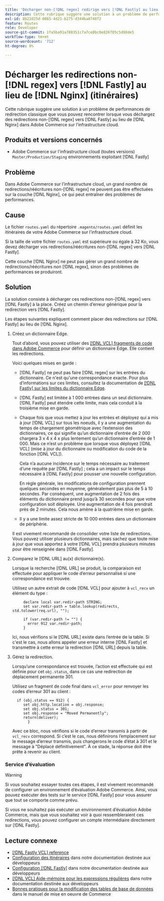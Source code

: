 ```yaml
---
title: 'Décharger non-[!DNL regex] redirige vers [!DNL Fastly] au lieu de [!DNL Nginx] (routes)'
description: Cette rubrique suggère une solution à un problème de performances de redirection classique que vous pouvez rencontrer lorsque vous déchargez des redirections non-[!DNL regex] vers [!DNL Fastly] au lieu de [!DNL Nginx] dans Adobe Commerce sur l’infrastructure cloud.
exl-id: 8b22d25d-0865-4d21-b275-d344ba8748f2
feature: Routes
role: Developer
source-git-commit: 1fa5ba91a788351c7a7ce8bc0e826f05c5d98de5
workflow-type: tm+mt
source-wordcount: '712'
ht-degree: 0%

---
```


# Décharger les redirections non-[!DNL regex] vers [!DNL Fastly] au lieu de [!DNL Nginx] (itinéraires)

Cette rubrique suggère une solution à un problème de performances de redirection classique que vous pouvez rencontrer lorsque vous déchargez des redirections non-[!DNL regex] vers [!DNL Fastly] au lieu de [!DNL Nginx] dans Adobe Commerce sur l’infrastructure cloud.

## Produits et versions concernés

* Adobe Commerce sur l&#39;infrastructure cloud (toutes versions) `Master/Production/Staging` environnements exploitant [!DNL Fastly]

## Problème

Dans Adobe Commerce sur l’infrastructure cloud, un grand nombre de redirections/réécritures non-[!DNL regex] ne peuvent pas être effectuées sur la couche [!DNL Nginx], ce qui peut entraîner des problèmes de performances.

## Cause

Le fichier `routes.yaml` du répertoire `.magento/routes.yaml` définit les itinéraires de votre Adobe Commerce sur l’infrastructure cloud.

Si la taille de votre fichier `routes.yaml` est supérieure ou égale à 32 Ko, vous devez décharger vos redirections/réécritures non-[!DNL regex] vers [!DNL Fastly].

Cette couche [!DNL Nginx] ne peut pas gérer un grand nombre de redirections/réécritures non [!DNL regex], sinon des problèmes de performances se produiront.

## Solution

La solution consiste à décharger ces redirections non-[!DNL regex] vers [!DNL Fastly] à la place. Créez un chemin d’erreur générique pour la redirection vers [!DNL Fastly].

Les étapes suivantes expliquent comment placer des redirections sur [!DNL Fastly] au lieu de [!DNL Nginx].

1. Créez un dictionnaire Edge.

   Tout d’abord, vous pouvez utiliser des [[!DNL VCL] fragments de code dans Adobe Commerce](/docs/commerce-cloud-service/user-guide/cdn/custom-vcl-snippets/fastly-vcl-custom-snippets.html) pour définir un dictionnaire Edge. Elle contient les redirections.

   Voici quelques mises en garde :

   * [!DNL Fastly] ne peut pas faire [!DNL regex] sur les entrées du dictionnaire. Ce n&#39;est qu&#39;une correspondance exacte. Pour plus d’informations sur ces limites, consultez la documentation de [[!DNL Fastly] sur les limites du dictionnaire Edge](https://docs.fastly.com/guides/edge-dictionaries/about-edge-dictionaries#limitations-and-considerations).
   * [!DNL Fastly] est limitée à 1 000 entrées dans un seul dictionnaire. [!DNL Fastly] peut étendre cette limite, mais cela conduit à la troisième mise en garde.
   * Chaque fois que vous mettez à jour les entrées et déployez qui a mis à jour [!DNL VCL] sur tous les noeuds, il y a une augmentation du temps de chargement géométrique avec l’extension des dictionnaires, ce qui signifie qu’un dictionnaire d’entrée de 2 000 chargera 3 x 4 x 4 x plus lentement qu’un dictionnaire d’entrée de 1 000. Mais ce n’est un problème que lorsque vous déployez [!DNL VCL] (mise à jour du dictionnaire ou modification du code de la fonction [!DNL VCL]).

     Cela n’a aucune incidence sur le temps nécessaire au traitement d’une requête par [!DNL Fastly] ; cela a un impact sur le temps nécessaire à [!DNL Fastly] pour pousser une nouvelle configuration.

     En règle générale, les modifications de configuration prennent quelques secondes en moyenne, généralement pas plus de 5 à 10 secondes. Par conséquent, une augmentation de 2 fois des éléments du dictionnaire prend jusqu’à 30 secondes pour que votre configuration soit déployée. Une augmentation de 4 fois prendrait près de 2 minutes. Cela nous amène à la quatrième mise en garde.

   * Il y a une limite assez stricte de 10 000 entrées dans un dictionnaire de périphérie.

   Il est vivement recommandé de consolider votre liste de redirections. Vous pouvez utiliser plusieurs dictionnaires, mais sachez que toute mise à jour que vous apportez à votre [!DNL VCL] prendra plusieurs minutes pour être renseignée dans [!DNL Fastly].

1. Comparez le [!DNL URL] au(x) dictionnaire(s).

   Lorsque la recherche [!DNL URL] se produit, la comparaison est effectuée pour appliquer le code d’erreur personnalisé si une correspondance est trouvée.

   Utilisez un autre extrait de code [!DNL VCL] pour ajouter à `vcl_recv` un élément du type :

   ```
        declare local var.redir-path STRING;
        set var.redir-path = table.lookup(redirects, std.tolower(req.url), "");
   
        if (var.redir-path != "") {
          error 912 var.redir-path;
        }
   ```

   Ici, nous vérifions si le [!DNL URL] existe dans l’entrée de la table. Si c&#39;est le cas, nous allons appeler une erreur interne [!DNL Fastly] et transmettre à cette erreur la redirection [!DNL URL] depuis la table.

1. Gérez la redirection.

   Lorsqu’une correspondance est trouvée, l’action est effectuée qui est définie pour cet `obj.status`, dans ce cas une redirection de déplacement permanente 301.

   Utilisez un fragment de code final dans `vcl_error` pour renvoyer les codes d’erreur 301 au client :

   ```
     if (obj.status == 912) {
        set obj.http.location = obj.response;
        set obj.status = 301;
        set obj.response = "Moved Permanently";
        return(deliver);
          }
   ```

   Avec ce bloc, nous vérifions si le code d’erreur transmis à partir de `vcl_recv` correspond. Si c’est le cas, nous définirons l’emplacement sur le message d’erreur transmis, puis changerons le code d’état à 301 et le message à &quot;Déplacé définitivement&quot;. À ce stade, la réponse doit être prête à revenir au client.

### Service d’évaluation

>[!WARNING]
>
>Si vous souhaitez essayer toutes ces étapes, il est vivement recommandé de configurer un environnement d’évaluation Adobe Commerce. Ainsi, vous pouvez exécuter des tests sur le service [!DNL Fastly] pour vous assurer que tout se comporte comme prévu.

Si vous ne souhaitez pas exécuter un environnement d’évaluation Adobe Commerce, mais que vous souhaitez voir à quoi ressembleraient ces redirections, vous pouvez configurer un compte intermédiaire directement sur [!DNL Fastly].

## Lecture connexe

* [[!DNL Fastly VCL] reference](https://docs.fastly.com/vcl/)
* [Configuration des itinéraires](/docs/commerce-cloud-service/user-guide/configure/routes/routes-yaml.html) dans notre documentation destinée aux développeurs
* [Configuration [!DNL Fastly]](/docs/commerce-cloud-service/user-guide/cdn/setup-fastly/fastly-configuration.html) dans notre documentation destinée aux développeurs
* [[!DNL VCL] Aide-mémoire pour les expressions régulières](https://docs.fastly.com/en/guides/vcl-regular-expression-cheat-sheet) dans notre documentation destinée aux développeurs
* [ Bonnes pratiques pour la modification des tables de base de données](https://experienceleague.adobe.com/fr/docs/commerce-operations/implementation-playbook/best-practices/development/modifying-core-and-third-party-tables#why-adobe-recommends-avoiding-modifications) dans le manuel de mise en oeuvre de Commerce
